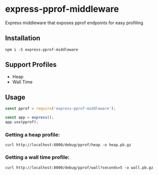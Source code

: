 # express-pprof-middleware
Express middleware that exposes pprof endpoints for easy profiling

## Installation
```
npm i -S express-pprof-middleware
```

## Support Profiles
* Heap 
* Wall Time

## Usage

```js
const pprof = require('express-pprof-middleware');

const app = express();
app.use(pprof);
```

### Getting a heap profile:
```
curl http://localhost:8000/debug/pprof/heap -o heap.pb.gz
```

### Getting a wall time profile:
```
curl http://localhost:8000/debug/pprof/wall?seconds=5 -o wall.pb.gz
```